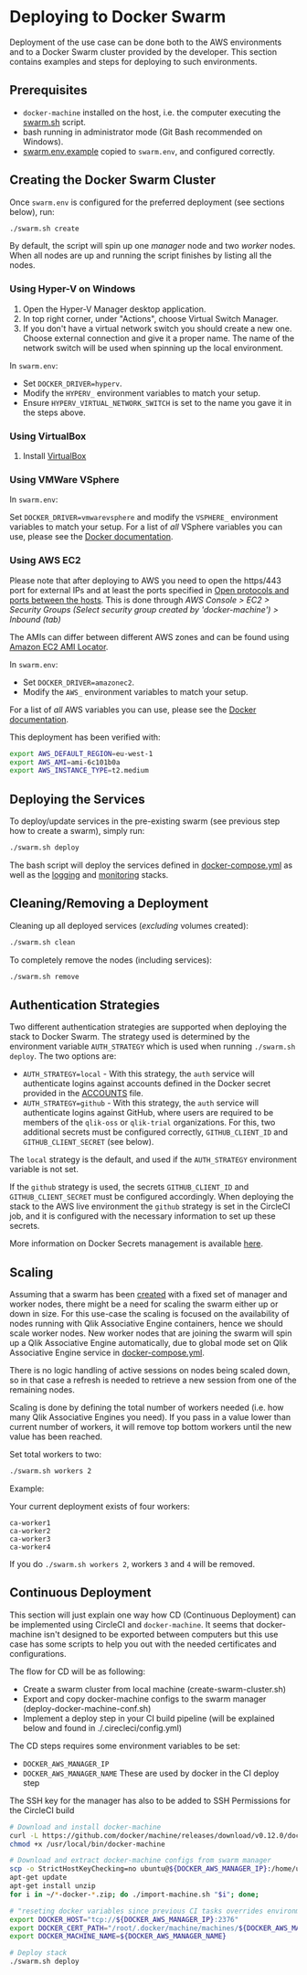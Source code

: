 # Deploying to Docker Swarm

Deployment of the use case can be done both to the AWS environments and to a Docker Swarm cluster provided by the
developer. This section contains examples and steps for deploying to such environments.

## Prerequisites

* `docker-machine` installed on the host, i.e. the computer executing the [swarm.sh](../swarm.sh) script.
* bash running in administrator mode (Git Bash recommended on Windows).
* [swarm.env.example](/swarm.env.example) copied to `swarm.env`, and configured correctly.

## Creating the Docker Swarm Cluster

Once `swarm.env` is configured for the preferred deployment (see sections below), run:

```bash
./swarm.sh create
```

By default, the script will spin up one _manager_ node and two _worker_ nodes. When all nodes are up and running the
script finishes by listing all the nodes.

### Using Hyper-V on Windows

1. Open the Hyper-V Manager desktop application.
1. In top right corner, under "Actions", choose Virtual Switch Manager.
1. If you don't have a virtual network switch you should create a new one.
    Choose external connection and give it a proper name.
    The name of the network switch will be used when spinning up the local environment.

In `swarm.env`:

- Set `DOCKER_DRIVER=hyperv`.
- Modify the `HYPERV_` environment variables to match your setup.
- Ensure `HYPERV_VIRTUAL_NETWORK_SWITCH` is set to the name you gave it in the steps above.

### Using VirtualBox

1. Install [VirtualBox](https://www.virtualbox.org/wiki/Downloads)

### Using VMWare VSphere

In `swarm.env`:

Set `DOCKER_DRIVER=vmwarevsphere` and modify the `VSPHERE_` environment variables to match your setup. For a list of
_all_ VSphere variables you can use, please see the
[Docker documentation](https://docs.docker.com/machine/drivers/vsphere/).

### Using AWS EC2

Please note that after deploying to AWS you need to open the https/443 port for external IPs and at least the ports
specified in
[Open protocols and ports between the hosts](https://docs.docker.com/engine/swarm/swarm-tutorial/#open-protocols-and-ports-between-the-hosts).
This is done through *AWS Console > EC2 > Security Groups (Select security group created by 'docker-machine') >
Inbound (tab)*

The AMIs can differ between different AWS zones and can be found using
[Amazon EC2 AMI Locator](https://cloud-images.ubuntu.com/locator/ec2/).

In `swarm.env`:

- Set `DOCKER_DRIVER=amazonec2`.
- Modify the `AWS_` environment variables to match your setup.

For a list of _all_ AWS variables you can use, please see the
[Docker documentation](https://docs.docker.com/machine/drivers/aws/).

This deployment has been verified with:

```sh
export AWS_DEFAULT_REGION=eu-west-1
export AWS_AMI=ami-6c101b0a
export AWS_INSTANCE_TYPE=t2.medium
```

## Deploying the Services

To deploy/update services in the pre-existing swarm (see previous step how to create a swarm), simply run:

```bash
./swarm.sh deploy
```

The bash script will deploy the services defined in [docker-compose.yml](../docker-compose.yml) as well as the
[logging](../docker-compose.logging.yml) and [monitoring](../docker-compose.monitoring.yml) stacks.

## Cleaning/Removing a Deployment

Cleaning up all deployed services (_excluding_ volumes created):

```bash
./swarm.sh clean
```

To completely remove the nodes (including services):

```bash
./swarm.sh remove
```

## Authentication Strategies

Two different authentication strategies are supported when deploying the stack to Docker Swarm. The strategy used is
determined by the environment variable `AUTH_STRATEGY` which is used when running `./swarm.sh deploy`. The two options
are:

- `AUTH_STRATEGY=local` - With this strategy, the `auth` service will authenticate logins against
    accounts defined in the Docker secret provided in the [ACCOUNTS](../secrets/ACCOUNTS) file.
- `AUTH_STRATEGY=github` - With this strategy, the `auth` service will authenticate logins against GitHub, where users
    are required to be members of the `qlik-oss` or `qlik-trial` organizations. For this, two additional secrets must be
    configured correctly, `GITHUB_CLIENT_ID` and `GITHUB_CLIENT_SECRET` (see below).

The `local` strategy is the default, and used if the `AUTH_STRATEGY` environment variable is not set.

If the `github` strategy is used, the secrets `GITHUB_CLIENT_ID` and `GITHUB_CLIENT_SECRET` must be configured
accordingly. When deploying the stack to the AWS live environment the `github` strategy is set in the CircleCI job,
and it is configured with the necessary information to set up these secrets.

More information on Docker Secrets management is available [here](./secrets.md).

## Scaling

Assuming that a swarm has been [created](#deploy) with a fixed set of manager and worker nodes, there might be a need
for scaling the swarm either up or down in size. For this use-case the scaling is focused on the availability of nodes
running with Qlik Associative Engine containers, hence we should scale worker nodes. New worker nodes that are joining the swarm will
spin up a Qlik Associative Engine automatically, due to global mode set on Qlik Associative Engine service in
[docker-compose.yml](../docker-compose.yml).

There is no logic handling of active sessions on nodes being scaled down, so in that case a refresh is needed to
retrieve a new session from one of the remaining nodes.

Scaling is done by defining the total number of workers needed (i.e. how many Qlik Associative Engines you need). If you pass in a
value lower than current number of workers, it will remove top bottom workers until the new value has been reached.

Set total workers to two:

```bash
./swarm.sh workers 2
```

Example:

Your current deployment exists of four workers:

```
ca-worker1
ca-worker2
ca-worker3
ca-worker4
```

If you do `./swarm.sh workers 2`, workers `3` and `4` will be removed.

## Continuous Deployment

This section will just explain one way how CD (Continuous Deployment) can be implemented using CircleCI and
`docker-machine`. It seems that docker-machine isn't designed to be exported between computers but this use case has
some scripts to help you out with the needed certificates and configurations.

The flow for CD will be as following:
- Create a swarm cluster from local machine (create-swarm-cluster.sh)
- Export and copy docker-machine configs to the swarm manager (deploy-docker-machine-conf.sh)
- Implement a deploy step in your CI build pipeline (will be explained below and found in ./.cirecleci/config.yml)

The CD steps requires some environment variables to be set:
- `DOCKER_AWS_MANAGER_IP`
- `DOCKER_AWS_MANAGER_NAME`
These are used by docker in the CI deploy step

The SSH key for the manager has also to be added to SSH Permissions for the CircleCI build

```sh
# Download and install docker-machine
curl -L https://github.com/docker/machine/releases/download/v0.12.0/docker-machine-`uname -s`-`uname -m` > /usr/local/bin/docker-machine
chmod +x /usr/local/bin/docker-machine

# Download and extract docker-machine configs from swarm manager
scp -o StrictHostKeyChecking=no ubuntu@${DOCKER_AWS_MANAGER_IP}:/home/ubuntu/*-docker-*.zip ~/
apt-get update
apt-get install unzip
for i in ~/*-docker-*.zip; do ./import-machine.sh "$i"; done;

# "reseting docker variables since previous CI tasks overrides environment variables"
export DOCKER_HOST="tcp://${DOCKER_AWS_MANAGER_IP}:2376"
export DOCKER_CERT_PATH="/root/.docker/machine/machines/${DOCKER_AWS_MANAGER_NAME}"
export DOCKER_MACHINE_NAME=${DOCKER_AWS_MANAGER_NAME}

# Deploy stack
./swarm.sh deploy
```
